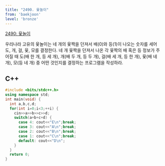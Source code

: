 ```yaml
---
title: "2490. 윷놀이"
from: 'baekjoon'
level: 'bronze'
---
```


[2490: 윷놀이](https://www.acmicpc.net/problem/2490)

우리나라 고유의 윷놀이는 네 개의 윷짝을 던져서 배(0)와 등(1)이 나오는 숫자를 세어 도, 개, 걸, 윷, 모를 결정한다. 네 개 윷짝을 던져서 나온 각 윷짝의 배 혹은 등 정보가 주어질 때 도(배 한 개, 등 세 개), 개(배 두 개, 등 두 개), 걸(배 세 개, 등 한 개), 윷(배 네 개), 모(등 네 개) 중 어떤 것인지를 결정하는 프로그램을 작성하라.

## C++

```cpp
#include <bits/stdc++.h>
using namespace std;
int main(void) {
  int a,b,c,d;
  for(int i=0;i<3;++i) {
    cin>>a>>b>>c>>d;
    switch(a+b+c+d) {
      case 4: cout<<"E\n";break;
      case 3: cout<<"A\n";break;
      case 2: cout<<"B\n";break;
      case 1: cout<<"C\n";break;
      default: cout<<"D\n";
    }
  }
  return 0;
}
```